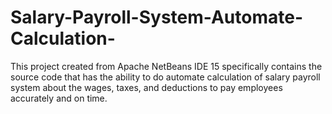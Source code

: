 # Salary-Payroll-System-Automate-Calculation-
This project created from Apache NetBeans IDE 15 specifically contains the source code that has the ability to do automate calculation of salary payroll system about the wages, taxes, and deductions to pay employees accurately and on time.

